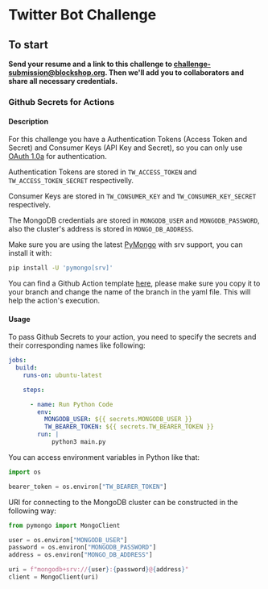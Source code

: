 # Twitter Bot Challenge

## To start

**Send your resume and a link to this challenge to [challenge-submission@blockshop.org](mailto:challenge-submission@blockshop.org). Then we'll add you to collaborators and share all necessary credentials.**


### Github Secrets for Actions

#### Description

For this challenge you have a Authentication Tokens (Access Token and Secret) and Consumer Keys (API Key and Secret), 
so you can only use [OAuth 1.0a](https://developer.twitter.com/en/docs/authentication/oauth-1-0a) for authentication.

Authentication Tokens are stored in `TW_ACCESS_TOKEN` and `TW_ACCESS_TOKEN_SECRET` respectivelly.

Consumer Keys are stored in `TW_CONSUMER_KEY` and `TW_CONSUMER_KEY_SECRET` respectively.

The MongoDB credentials are stored in `MONGODB_USER` and `MONGODB_PASSWORD`, also the cluster's address is stored in `MONGO_DB_ADDRESS`.

Make sure you are using the latest [PyMongo](https://github.com/mongodb/mongo-python-driver) with srv support, you can install it with:

```bash
pip install -U 'pymongo[srv]'
```

You can find a Github Action template [here](.github/workflows/gh-action-template.yml), please make sure you copy it to your branch and change the name of the branch in the yaml file. This will help the action's execution. 


#### Usage

To pass Github Secrets to your action, you need to specify the secrets and their corresponding names like following:

```yaml
jobs:
  build:
    runs-on: ubuntu-latest

    steps:

      - name: Run Python Code
        env:
          MONGODB_USER: ${{ secrets.MONGODB_USER }}
          TW_BEARER_TOKEN: ${{ secrets.TW_BEARER_TOKEN }}
        run: |
            python3 main.py
```



You can access environment variables in Python like that:

```python
import os

bearer_token = os.environ["TW_BEARER_TOKEN"]
```


URI for connecting to the MongoDB cluster can be constructed in the following way:

```python
from pymongo import MongoClient

user = os.environ["MONGODB_USER"]
password = os.environ["MONGODB_PASSWORD"]
address = os.environ["MONGO_DB_ADDRESS"]

uri = f"mongodb+srv://{user}:{password}@{address}"
client = MongoClient(uri)

```
